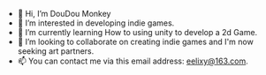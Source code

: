 - 👋 Hi, I’m DouDou Monkey
- 👀 I’m interested in developing indie games.
- 🌱 I’m currently learning How to using unity to develop a 2d Game.
- 💞️ I’m looking to collaborate on creating indie games and I'm now seeking art partners.
- 📫 You can contact me via this email address: eelixy@163.com.

